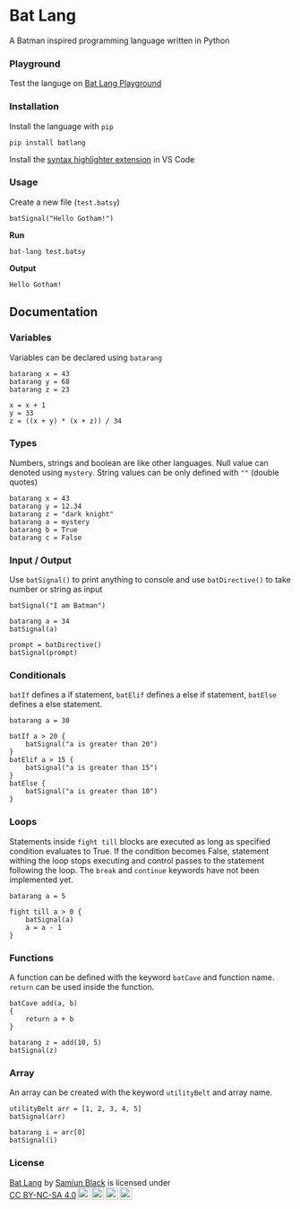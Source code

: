 # Bat Lang
A Batman inspired programming language written in Python


### Playground
Test the languge on [Bat Lang Playground](https://bat-lang.vercel.app/)


### Installation
Install the language with `pip`

```
pip install batlang 
```
Install the [syntax highlighter extension](https://marketplace.visualstudio.com/items?itemName=SamiunBlack.bat-lang-highlighter) in VS Code



### Usage
Create a new file (`test.batsy`)

```
batSignal("Hello Gotham!")
```

**Run**
```
bat-lang test.batsy
```

**Output**
```
Hello Gotham!
```


## Documentation
### Variables

Variables can be declared using `batarang`
```
batarang x = 43
batarang y = 68
batarang z = 23

x = x + 1
y = 33
z = ((x + y) * (x + z)) / 34
```

### Types
Numbers, strings and boolean are like other languages. Null value can denoted using `mystery`. String values can be only defined with `""`  (double quotes)

```
batarang x = 43
batarang y = 12.34
batarang z = "dark knight"
batarang a = mystery
batarang b = True
batarang c = False
```

### Input / Output

Use `batSignal()` to print anything to console and use `batDirective()` to take number or string as input

```
batSignal("I am Batman")

batarang a = 34
batSignal(a)

prompt = batDirective()
batSignal(prompt)
```

### Conditionals
`batIf` defines a if statement, `batElif` defines a else if statement, `batElse` defines a else statement.

```
batarang a = 30

batIf a > 20 {
    batSignal("a is greater than 20")
}
batElif a > 15 {
    batSignal("a is greater than 15")
}
batElse {
    batSignal("a is greater than 10")
}
```

### Loops
Statements inside `fight till` blocks are executed as long as specified condition evaluates to True. If the condition becomes False, statement withing the loop stops executing and control passes to the statement following the loop. The `break` and `continue` keywords have not been implemented yet.

```
batarang a = 5

fight till a > 0 {
    batSignal(a)
    a = a - 1
}
```

### Functions
A function can be defined with the keyword `batCave` and function name. `return` can be used inside the function.

```
batCave add(a, b)
{
    return a + b
}

batarang z = add(10, 5)
batSignal(z)
```

### Array
An array can be created with the keyword `utilityBelt` and array name.

```
utilityBelt arr = [1, 2, 3, 4, 5]
batSignal(arr)

batarang i = arr[0]
batSignal(i)
```

### License
<p xmlns:cc="http://creativecommons.org/ns#" xmlns:dct="http://purl.org/dc/terms/"><a property="dct:title" rel="cc:attributionURL" href="https://github.com/samiunblack/bat-lang">Bat Lang</a> by <a rel="cc:attributionURL dct:creator" property="cc:attributionName" href="https://github.com/samiunblack">Samiun Black</a> is licensed under <a href="http://creativecommons.org/licenses/by-nc-sa/4.0/?ref=chooser-v1" target="_blank" rel="license noopener noreferrer" style="display:inline-block;">CC BY-NC-SA 4.0<img style="height:22px!important;margin-left:3px;vertical-align:text-bottom;" src="https://mirrors.creativecommons.org/presskit/icons/cc.svg?ref=chooser-v1"><img style="height:22px!important;margin-left:3px;vertical-align:text-bottom;" src="https://mirrors.creativecommons.org/presskit/icons/by.svg?ref=chooser-v1"><img style="height:22px!important;margin-left:3px;vertical-align:text-bottom;" src="https://mirrors.creativecommons.org/presskit/icons/nc.svg?ref=chooser-v1"><img style="height:22px!important;margin-left:3px;vertical-align:text-bottom;" src="https://mirrors.creativecommons.org/presskit/icons/sa.svg?ref=chooser-v1"></a></p>
